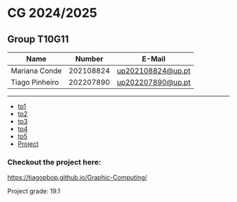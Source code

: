 # CG 2024/2025

## Group T10G11
| Name             | Number    | E-Mail             |
| ---------------- | --------- | ------------------ |
| Mariana Conde       | 202108824 | up202108824@up.pt               |
| Tiago Pinheiro          | 202207890 | up202207890@up.pt                |

----

  - [tp1](tp1/README.md)
  - [tp2](tp2/README.md)
  - [tp3](tp3/README.md)
  - [tp4](tp4/README.md)
  - [tp5](tp5/README.md)
  - [Project](project/README.md)

### Checkout the project here:
https://tiagopbop.github.io/Graphic-Computing/

Project grade: 19.1
